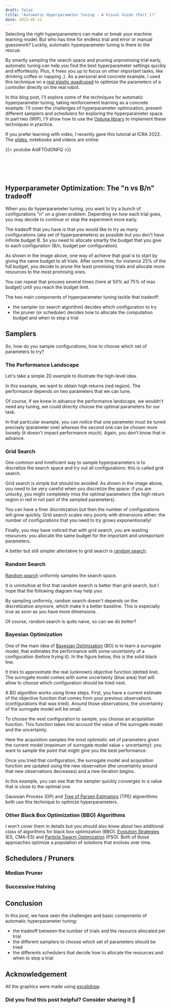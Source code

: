 ```yaml
---
draft: false
title: "Automatic Hyperparameter Tuning - A Visual Guide (Part 1)"
date: 2023-05-11
---
```


Selecting the right hyperparameters can make or break your machine learning model. But who has time for endless trial and error or manual guesswork?
Luckily, automatic hyperparameter tuning is there to the rescue.

By smartly sampling the search space and pruning unpromising trial early, automatic tuning can help you find the best hyperparameter settings quickly and effortlessly.
Plus, it frees you up to focus on other important tasks, like drinking coffee or napping ;).
As a personal and concrete example, I used this technique on a [real elastic quadruped](https://arxiv.org/abs/2209.07171) to optimize the parameters of a controller directly on the real robot.

In this blog post, I'll explore some of the techniques for automatic hyperparameter tuning, taking reinforcement learning as a concrete example.
I'll cover the challenges of hyperparameter optimization, present different samplers and schedulers for exploring the hyperparameter space.
In part two (WIP), I'll show how to use the [Optuna library](https://github.com/optuna/optuna) to implement these techniques in practice.

If you prefer learning with video, I recently gave this tutorial at ICRA 2022.
The [slides](https://araffin.github.io/tools-for-robotic-rl-icra2022/), notebooks and videos are online:

{{< youtube AidFTOdGNFQ >}}

<div style="margin-top: 100px"></div>

## Hyperparameter Optimization: The "n vs B/n" tradeoff

When you do hyperparameter tuning, you want to try a bunch of configurations "n" on a given problem.
Depending on how each trial goes, you may decide to continue or stop the experiment more early.


The tradeoff that you have is that you would like to try as many configurations (aka set of hyperparameters) as possible but you don't have infinite budget B.
So you need to allocate smartly the budget that you give to each configuration (B/n, budget per configuration).

<object width="100%" type="image/svg+xml" data="./img/successive_halving_comment.svg"></object>

As shown in the image above, one way of achieve that goal is to start by giving the same budget to all trials.
After some time, for instance 25% of the full budget, you decide to prune the least promising trials and allocate more resources to the most promising ones.

You can repeat that process several times (here at 50% ad 75% of max budget) until you reach the budget limit.

The two main components of hyperparameter tuning tackle that tradeoff:
- the sampler (or search algorithm) decides which configuration to try
- the pruner (or scheduler) decides how to allocate the computation budget and when to stop a trial

## Samplers

So, how do you sample configurations, how to choose which set of parameters to try?

### The Performance Landscape

Let's take a simple 2D example to illustrate the high-level idea.

<object width="100%" type="image/svg+xml" data="./img/perf_landscape.svg"></object>

In this example, we want to obtain high returns (red region).
The performance depends on two parameters that we can tune.

Of course, if we knew in advance the performance landscape, we wouldn't need any tuning, we could directly choose the optimal parameters for our task.

In that particular example, you can notice that one parameter must be tuned precisely (parameter one) whereas the second one can be chosen more loosely (it doesn't impact performance much). Again, you don't know that in advance.


### Grid Search

One common and inneficient way to sample hyperparameters is to discretize the search space and try out all configurations: this is called grid search.

<object width="100%" type="image/svg+xml" data="./img/grid_search_comb.svg"></object>

Grid search is simple but should be avoided.
As shown in the image above, you need to be very careful when you discretize the space:
if you are unlucky, you might completely miss the optimal parameters (the high return region in red in not part of the sampled parameters).

You can have a finer discretization but then the number of configurations will grow quickly.
Grid search scales very poorly with dimensions either: the number of configurations that you need to try grows exponentionally!

Finally, you may have noticed that with grid search, you are wasting resources: you allocate the same budget for the important and unimportant parameters.

A better but still simpler altertative to grid search is [random search](https://www.jmlr.org/papers/v13/bergstra12a.html).


### Random Search

[Random search](https://papers.nips.cc/paper/2011/hash/86e8f7ab32cfd12577bc2619bc635690-Abstract.html) uniformly samples the search space.

It is unintuitive at first that random search is better than grid search, but I hope that the following diagram may help you:

<object width="100%" type="image/svg+xml" data="./img/grid_vs_rs.svg"></object>

By sampling uniformly, random search doesn't depends on the discretization anymore, which make it a better baseline.
This is especially true as soon as you have more dimensions.

Of course, random search is quite naive, so can we do better?


### Bayesian Optimization

One of the main idea of [Bayesian Optimization](https://link.springer.com/chapter/10.1007/978-3-030-05318-5_1) (BO) is to learn a surrogate model, that estimates the performance with some uncertainty of a configuration (before trying it).
In the figure below, this is the solid black line.

It tries to approximate the real (unknown) objective function (dotted line).
The surrogate model comes with some uncertainty (blue area) that will allow to choose which configuration should be tried next.

<object style="margin: auto; display: block;" width="60%" type="image/svg+xml" data="./img/bayesian_optim.svg"></object>

A BO algorithm works using three steps. First, you have a current estimate of the objective function that comes from your previous observations (configurations that was tried).
Around those observations, the uncertainty of the surrogate model will be small.

To choose the next configuration to sample, you choose an acquisition function. This function takes into account the value of the surrogate model and the uncertainty.

Here the acquisition samples the most optimistic set of parameters given the current model (maximum of surrogate model value + uncertainty): you want to sample the point that might give you the best performance.

Once you tried that configuration, the surrogate model and acquisition function are updated using the new observation (the uncertainty around that new observations decreases) and a new iteration begins.

In this example, you can see that the sampler quickly converges to a value that is close to the optimal one.

Gaussian Process (GP) and [Tree of Parzen Estimators](https://optuna.readthedocs.io/en/stable/reference/samplers/generated/optuna.samplers.TPESampler.html) (TPE) algoerithms both use this technique to optimize hyperparameters.


### Other Black Box Optimization (BBO) Algorithms

I won't cover them in details but you should also know about two additional class of algorithms for black box optimization (BBO): [Evolution Strategies](https://blog.otoro.net/2017/10/29/visual-evolution-strategies/) (ES, CMA-ES) and [Particle Swarm Optimization](https://en.wikipedia.org/wiki/Particle_swarm_optimization) (PSO).
Both of those approaches optimize a population of solutions that evolves over time.

## Schedulers / Pruners

### Median Pruner

### Successive Halving

## Conclusion

In this post, we have seen the challenges and basic components of automatic hyperparameter tuning:
- the tradeoff between the number of trials and the resource allocated per trial
- the different samplers to choose which set of parameters should be tried
- the differents schedulers that decide how to allocate the resources and when to stop a trial


## Acknowledgement


All the graphics were made using [excalidraw](https://excalidraw.com/).


### Did you find this post helpful? Consider sharing it 🙌
